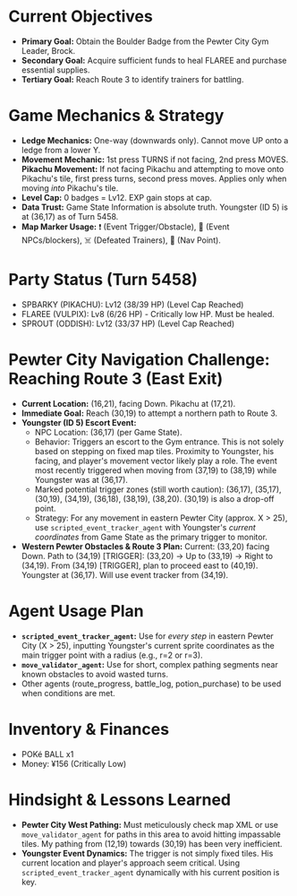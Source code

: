 # Current Objectives
*   **Primary Goal:** Obtain the Boulder Badge from the Pewter City Gym Leader, Brock.
*   **Secondary Goal:** Acquire sufficient funds to heal FLAREE and purchase essential supplies.
*   **Tertiary Goal:** Reach Route 3 to identify trainers for battling.

# Game Mechanics & Strategy
*   **Ledge Mechanics:** One-way (downwards only). Cannot move UP onto a ledge from a lower Y.
*   **Movement Mechanic:** 1st press TURNS if not facing, 2nd press MOVES. **Pikachu Movement:** If not facing Pikachu and attempting to move onto Pikachu's tile, first press turns, second press moves. Applies only when moving *into* Pikachu's tile.
*   **Level Cap:** 0 badges = Lv12. EXP gain stops at cap.
*   **Data Trust:** Game State Information is absolute truth. Youngster (ID 5) is at (36,17) as of Turn 5458.
*   **Map Marker Usage:** ❗ (Event Trigger/Obstacle), 💁 (Event NPCs/blockers), ☠️ (Defeated Trainers), 📍 (Nav Point).

# Party Status (Turn 5458)
*   SPBARKY (PIKACHU): Lv12 (38/39 HP) (Level Cap Reached)
*   FLAREE (VULPIX): Lv8 (6/26 HP) - Critically low HP. Must be healed.
*   SPROUT (ODDISH): Lv12 (33/37 HP) (Level Cap Reached)

# Pewter City Navigation Challenge: Reaching Route 3 (East Exit)
*   **Current Location:** (16,21), facing Down. Pikachu at (17,21).
*   **Immediate Goal:** Reach (30,19) to attempt a northern path to Route 3.
*   **Youngster (ID 5) Escort Event:**
    *   NPC Location: (36,17) (per Game State).
    *   Behavior: Triggers an escort to the Gym entrance. This is not solely based on stepping on fixed map tiles. Proximity to Youngster, his facing, and player's movement vector likely play a role. The event most recently triggered when moving from (37,19) to (38,19) while Youngster was at (36,17).
    *   Marked potential trigger zones (still worth caution): (36,17), (35,17), (30,19), (34,19), (36,18), (38,19), (38,20). (30,19) is also a drop-off point.
    *   Strategy: For any movement in eastern Pewter City (approx. X > 25), use `scripted_event_tracker_agent` with Youngster's *current coordinates* from Game State as the primary trigger to monitor.
*   **Western Pewter Obstacles & Route 3 Plan:** Current: (33,20) facing Down. Path to (34,19) [TRIGGER]: (33,20) -> Up to (33,19) -> Right to (34,19). From (34,19) [TRIGGER], plan to proceed east to (40,19). Youngster at (36,17). Will use event tracker from (34,19).

# Agent Usage Plan
*   **`scripted_event_tracker_agent`:** Use for *every step* in eastern Pewter City (X > 25), inputting Youngster's current sprite coordinates as the main trigger point with a radius (e.g., r=2 or r=3).
*   **`move_validator_agent`:** Use for short, complex pathing segments near known obstacles to avoid wasted turns.
*   Other agents (route_progress, battle_log, potion_purchase) to be used when conditions are met.

# Inventory & Finances
*   POKé BALL x1
*   Money: ¥156 (Critically Low)

# Hindsight & Lessons Learned
*   **Pewter City West Pathing:** Must meticulously check map XML or use `move_validator_agent` for paths in this area to avoid hitting impassable tiles. My pathing from (12,19) towards (30,19) has been very inefficient.
*   **Youngster Event Dynamics:** The trigger is not simply fixed tiles. His current location and player's approach seem critical. Using `scripted_event_tracker_agent` dynamically with his current position is key.